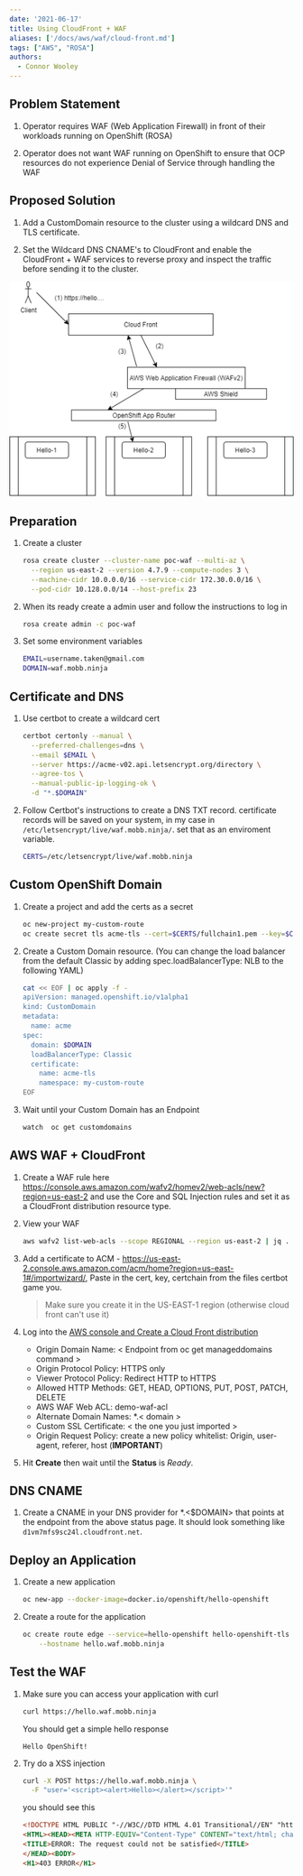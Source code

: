 ```yaml
---
date: '2021-06-17'
title: Using CloudFront + WAF
aliases: ['/docs/aws/waf/cloud-front.md']
tags: ["AWS", "ROSA"]
authors:
  - Connor Wooley
---
```

## Problem Statement

1. Operator requires WAF (Web Application Firewall) in front of their workloads running on OpenShift (ROSA)

1. Operator does not want WAF running on OpenShift to ensure that OCP resources do not experience Denial of Service through handling the WAF

## Proposed Solution

1. Add a CustomDomain resource to the cluster using a wildcard DNS and TLS certificate.

2. Set the Wildcard DNS CNAME's to CloudFront and enable the CloudFront + WAF services to reverse proxy and inspect the traffic before sending it to the cluster.

![](./cf.drawio.png)

## Preparation

1. Create a cluster

    ```bash
    rosa create cluster --cluster-name poc-waf --multi-az \
      --region us-east-2 --version 4.7.9 --compute-nodes 3 \
      --machine-cidr 10.0.0.0/16 --service-cidr 172.30.0.0/16 \
      --pod-cidr 10.128.0.0/14 --host-prefix 23
    ```

1. When its ready create a admin user and follow the instructions to log in

    ```bash
    rosa create admin -c poc-waf
    ```


1. Set some environment variables

    ```bash
    EMAIL=username.taken@gmail.com
    DOMAIN=waf.mobb.ninja
    ```

## Certificate and DNS

1. Use certbot to create a wildcard cert

    ```bash
    certbot certonly --manual \
      --preferred-challenges=dns \
      --email $EMAIL \
      --server https://acme-v02.api.letsencrypt.org/directory \
      --agree-tos \
      --manual-public-ip-logging-ok \
      -d "*.$DOMAIN"
    ```

1. Follow Certbot's instructions to create a DNS TXT record.  certificate records will be saved on your system, in my case in `/etc/letsencrypt/live/waf.mobb.ninja/`. set that as an enviroment variable.

    ```bash
    CERTS=/etc/letsencrypt/live/waf.mobb.ninja
    ```

## Custom OpenShift Domain

1. Create a project and add the certs as a secret

    ```bash
    oc new-project my-custom-route
    oc create secret tls acme-tls --cert=$CERTS/fullchain1.pem --key=$CERTS/privkey1.pem
    ```

1. Create a Custom Domain resource. (You can change the load balancer from the default Classic by adding spec.loadBalancerType: NLB to the following YAML)

    ```bash
    cat << EOF | oc apply -f -
    apiVersion: managed.openshift.io/v1alpha1
    kind: CustomDomain
    metadata:
      name: acme
    spec:
      domain: $DOMAIN
      loadBalancerType: Classic
      certificate:
        name: acme-tls
        namespace: my-custom-route
    EOF
    ```

1. Wait until your Custom Domain has an Endpoint

    ```bash
    watch  oc get customdomains
    ```

## AWS WAF + CloudFront

1. Create a WAF rule here https://console.aws.amazon.com/wafv2/homev2/web-acls/new?region=us-east-2 and use the Core and SQL Injection rules and set it as a CloudFront distribution resource type.

1. View your WAF

    ```bash
    aws wafv2 list-web-acls --scope REGIONAL --region us-east-2 | jq .
    ```

1. Add a certificate to ACM - https://us-east-2.console.aws.amazon.com/acm/home?region=us-east-1#/importwizard/, Paste in the cert, key, certchain from the files certbot game you.

    > Make sure you create it in the US-EAST-1 region (otherwise cloud front can't use it)

1. Log into the [AWS console and Create a Cloud Front distribution](https://console.aws.amazon.com/cloudfront/home?region=us-east-2#create-distribution:) 

    * Origin Domain Name: < Endpoint from oc get manageddomains command >
    * Origin Protocol Policy: HTTPS only
    * Viewer Protocol Policy: Redirect HTTP to HTTPS
    * Allowed HTTP Methods: GET, HEAD, OPTIONS, PUT, POST, PATCH, DELETE
    * AWS WAF Web ACL: demo-waf-acl
    * Alternate Domain Names: *.< domain >
    * Custom SSL Certificate: < the one you just imported >
    * Origin Request Policy: create a new policy whitelist: Origin, user-agent, referer, host (**IMPORTANT**)

1. Hit **Create** then wait until the **Status** is *Ready*.


## DNS CNAME

1. Create a CNAME in your DNS provider for *.<$DOMAIN> that points at the endpoint from the above status page. It should look something like `d1vm7mfs9sc24l.cloudfront.net`.

## Deploy an Application

1. Create a new application

    ```bash
    oc new-app --docker-image=docker.io/openshift/hello-openshift
    ```

1. Create a route for the application

    ```bash
    oc create route edge --service=hello-openshift hello-openshift-tls \
        --hostname hello.waf.mobb.ninja
    ```

## Test the WAF

1. Make sure you can access your application with curl

    ```bash
    curl https://hello.waf.mobb.ninja
    ```

    You should get a simple hello response

    ```
    Hello OpenShift!
    ```

1. Try do a XSS injection

    ```bash
    curl -X POST https://hello.waf.mobb.ninja \
      -F "user='<script><alert>Hello></alert></script>'"
    ```

    you should see this

    ```html
    <!DOCTYPE HTML PUBLIC "-//W3C//DTD HTML 4.01 Transitional//EN" "http://www.w3.org/TR/html4/loose.dtd">
    <HTML><HEAD><META HTTP-EQUIV="Content-Type" CONTENT="text/html; charset=iso-8859-1">
    <TITLE>ERROR: The request could not be satisfied</TITLE>
    </HEAD><BODY>
    <H1>403 ERROR</H1>
    ```
